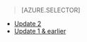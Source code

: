 > [AZURE.SELECTOR]
- [Update 2](../articles/storsimple/storsimple-manage-jobs-u2.md)
- [Update 1 & earlier](../articles/storsimple/storsimple-manage-jobs.md)

<!---HONumber=AcomDC_1217_2015-->